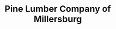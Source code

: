 ---
title: "Pine Lumber Company of Millersburg"
url: /millersburg/pine-lumber-company-of-millersburg/
shop: hardware
---